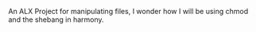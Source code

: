An ALX Project for manipulating files, I wonder how I will be using chmod and the shebang in harmony.
